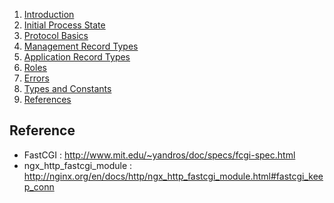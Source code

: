 1. [Introduction](./Introduction.md)
2. [Initial Process State](./InitialProcessState.md)
3. [Protocol Basics](./ProtocolBasics.md)
4. [Management Record Types](./ManagementRecordTypes.md)
5. [Application Record Types](./ApplicationRecordTypes.md)
6. [Roles](./Roles.md)
7. [Errors](./Errors.md)
8. [Types and Constants](./TypesAndConstants.md)
9. [References](./References.md)


## Reference
- FastCGI : http://www.mit.edu/~yandros/doc/specs/fcgi-spec.html
- ngx_http_fastcgi_module : http://nginx.org/en/docs/http/ngx_http_fastcgi_module.html#fastcgi_keep_conn

